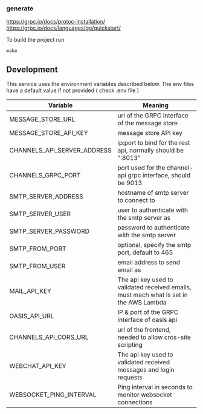 

### generate
https://grpc.io/docs/protoc-installation/
https://grpc.io/docs/languages/go/quickstart/

To build the project run

```
make
```

## Development

This service uses the environment variables described below. The env files have a default value if not provided ( check .env file )

| Variable                    | Meaning                                                                                |
|-----------------------------|----------------------------------------------------------------------------------------|
| MESSAGE_STORE_URL           | url of the GRPC interface of the message store                                         |
| MESSAGE_STORE_API_KEY       | message store API key                                                                  |
| CHANNELS_API_SERVER_ADDRESS | ip:port to bind for the rest api, normally should be ":8013"                           |
| CHANNELS_GRPC_PORT          | port used for the channel-api grpc interface, should be 9013                           |
| SMTP_SERVER_ADDRESS         | hostname of smtp server to connect to                                                  |
| SMTP_SERVER_USER            | user to authenticate with the smtp server as                                           |
| SMTP_SERVER_PASSWORD        | password to authenticate with the smtp server                                          |
| SMTP_FROM_PORT              | optional, specify the smtp port, default to 465                                        |
| SMTP_FROM_USER              | email address to send email as                                                         |
| MAIL_API_KEY                | The api key used to validated received emails, must mach what is set in the AWS Lambda |
| OASIS_API_URL               | IP & port of the GRPC interface of oasis api                                           |
| CHANNELS_API_CORS_URL       | url of the frontend, needed to allow cros-site scripting                               |
| WEBCHAT_API_KEY             | The api key used to validated received messages and login requests                     |
| WEBSOCKET_PING_INTERVAL     | Ping interval in seconds to monitor websocket connections                              |